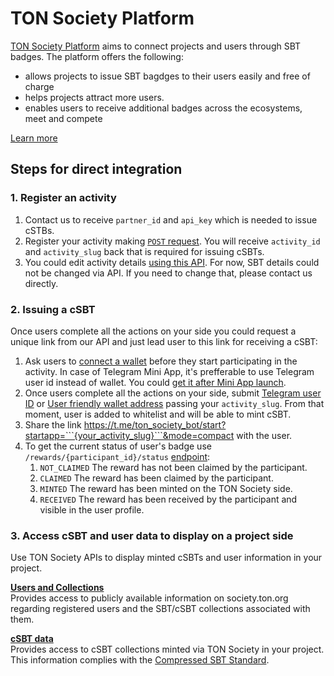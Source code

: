 # TON Society Platform
[TON Society Platform](https://society.ton.org) aims to connect projects and users through SBT badges. The platform offers the following:
- allows projects to issue SBT bagdges to their users easily and free of charge
- helps projects attract more users.
- enables users to receive additional badges across the ecosystems, meet and compete

[Learn more](https://eco.ton.org/en/opportunities/make-sbt-campaign)

## Steps for direct integration
### 1. Register an activity
1. Contact us to receive ```partner_id``` and ```api_key``` which is needed to issue cSTBs.
2. Register your activity making [```POST``` request](https://ton-society.github.io/sbt-platform/#/Activities/createEvent). You will receive ```activity_id``` and ```activity_slug``` back that is required for issuing cSBTs.
3. You could edit activity details [using this API](https://ton-society.github.io/sbt-platform/#/Activities/updateEvent). For now, SBT details could not be changed via API. If you need to change that, please contact us directly.

### 2. Issuing a cSBT
Once users complete all the actions on your side you could request a unique link from our API and just lead user to this link for receiving a cSBT:

1. Ask users to [connect a wallet](https://docs.ton.org/develop/dapps/ton-connect/overview) before they start participating in the activity. In case of Telegram Mini App, it's prefferable to use Telegram user id instead of wallet. You could [get it after Mini App launch](https://docs.telegram-mini-apps.com/platform/init-data).
2. Once users complete all the actions on your side, submit [Telegram user ID](https://ton-society.github.io/sbt-platform/#/Allowlists/createTelegramUserIdAllowlistEntry) or [User friendly wallet address](https://ton-society.github.io/sbt-platform/#/Allowlists/createWalletAllowlistEntry) passing your ```activity_slug```. From that moment, user is added to whitelist and will be able to mint cSBT.
4. Share the link https://t.me/ton_society_bot/start?startapp=```{your_activity_slug}```&mode=compact with the user.
5. To get the current status of user's badge use ```/rewards/{participant_id}/status``` [endpoint](https://ton-society.github.io/sbt-platform/#/Activities/getParticipantRewardStatus):
    1. ```NOT_CLAIMED``` The reward has not been claimed by the participant.
    2. ```CLAIMED``` The reward has been claimed by the participant.
    3. ```MINTED``` The reward has been minted on the TON Society side.
    4. ```RECEIVED``` The reward has been received by the participant and visible in the user profile.


### 3. Access cSBT and user data to display on a project side
Use TON Society APIs to display minted cSBTs and user information in your project.

**[Users and Collections](https://ton-society.github.io/sbt-platform/#/Users)**<br />
Provides access to publicly available information on society.ton.org regarding registered users and the SBT/cSBT collections associated with them.

**[cSBT data](https://ton-society.github.io/sbt-platform/#/Compressed%20SBTs)**<br />
Provides access to cSBT collections minted via TON Society in your project. This information complies with the [Compressed SBT Standard](https://github.com/krigga/TEPs/blob/compressed-nfts/text/0000-compressed-nft-standard.md#1-itemsindex).
